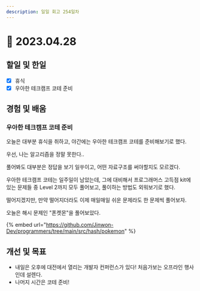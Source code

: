 ```yaml
---
description: 일일 회고 254일차
---
```


# 🥲 2023.04.28

## 할일 및 한일&#x20;

* [x] 휴식&#x20;
* [x] 우아한 테크캠프 코테 준비&#x20;

## 경험 및 배움&#x20;

### 우아한 테크캠프 코테 준비&#x20;

오늘은 대부분 휴식을 취하고, 야간에는 우아한 테크캠프 코테를 준비해보기로 했다.

우선, 나는 알고리즘을 정말 못한다..

풀어봐도 대부분은 정답을 보기 일쑤이고, 어떤 자료구조를 써야할지도 모르겠다.

우아한 테크캠프 코테는 일주일이 남았는데, 그에 대비해서 프로그래머스 고득점 kit에 있는 문제들 중 Level 2까지 모두 풀어보고, 풀이하는 방법도 외워보기로 했다.

떨어지겠지만, 만약 떨어지더라도 이제 매일매일 쉬운 문제라도 한 문제씩 풀어보자.

오늘은 해시 문제인 "폰켓몬"을 풀어보았다.

{% embed url="https://github.com/Jinwon-Dev/programmers/tree/main/src/hash/pokemon" %}

## 개선 및 목표&#x20;

* 내일은 오후에 대전에서 열리는 개발자 컨퍼런스가 있다! 처음가보는 오프라인 행사인데 설렌다.&#x20;
* 나머지 시간은 코테 준비!&#x20;
